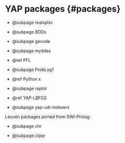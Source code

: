 YAP packages              {#packages}
============

  + @subpage realxplxc

  + @subpage BDDs

  + @subpage  gecode

  + @subpage  myddas

  + @ref PFL

  + @subpage ProbLog1

  + @ref Python
x
  + @subpage raptor

  + @ref YAP-LBFGS

  + @subpage yap-udi-indexers

  Leuven packages ported from SWI-Prolog:

  + @subpage chr

  + @subpage clpqr
